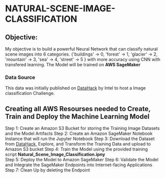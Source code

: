 # NATURAL-SCENE-IMAGE-CLASSIFICATION

## Objective:
My objective is to build a powerful Neural Network that can classify natural scene images into 6 categories. {'buildings' -> 0, 'forest' -> 1, 'glacier' -> 2, 'mountain' -> 3, 'sea' -> 4, 'street' -> 5 } with more accuracy using CNN with transfered learning. The Model will be trained on **AWS SageMaker**

### Data Source
This data was initially published on [DataHack](https://datahack.analyticsvidhya.com) by Intel to host a Image classification Challenge.

## Creating all AWS Resourses needed to Create, Train and Deploy the Machine Learning Model
Step 1: Create an Amazon S3 Bucket for storing the Training Image Datasets and the Model Artifacts 
Step 2: Create an Amazon SageMaker Notebook Instance that will run the Jupyter Notebook
Step 3: Download the Dataset from [DataHack](https://datahack.analyticsvidhya.com), Explore, and Transform the Training Data and upload to Amazon S3 bucket
Step 4: Train the Model using the provided training script **Natural_Scene_Image_Classification.ipny**   
Step 5: Deploy the Model to Amazon SageMaker
Step 6: Validate the Model and Integrate the SageMaker Endpoints into Internet-facing Applications
Step 7: Clean Up by deleting the Endpoint
